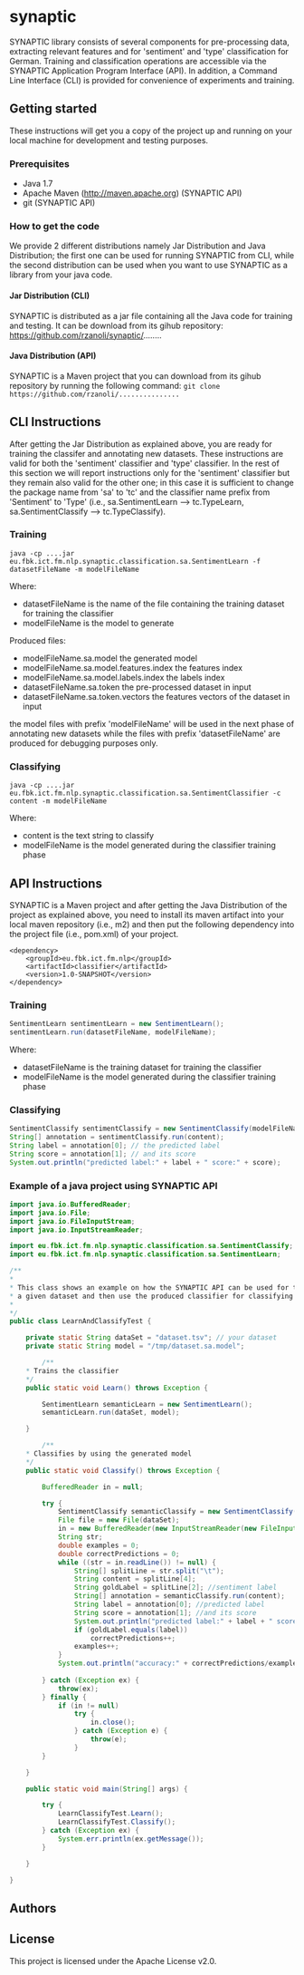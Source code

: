 # synaptic

SYNAPTIC library consists of several components for pre-processing data, extracting relevant features and for 'sentiment' and 'type' classification for German. Training and classification operations are accessible via the SYNAPTIC Application Program Interface (API). In addition, a Command Line Interface (CLI) is provided for convenience of experiments and training.

## Getting started

These instructions will get you a copy of the project up and running on your local machine for development and testing purposes.

### Prerequisites

- Java 1.7
- Apache Maven (http://maven.apache.org) (SYNAPTIC API)
- git (SYNAPTIC API)

### How to get the code

We provide 2 different distributions namely Jar Distribution and Java Distribution; the first one can be used for running SYNAPTIC from CLI, while the second distribution can be used when you want to use SYNAPTIC as a library from your java code.

#### Jar Distribution (CLI)

SYNAPTIC is distributed as a jar file containing all the Java code for training and testing. It can be download from its gihub repository: https://github.com/rzanoli/synaptic/........ 

#### Java Distribution (API)

SYNAPTIC is a Maven project that you can download from its gihub repository by running the following command:
```git clone https://github.com/rzanoli/...............```


## CLI Instructions

After getting the Jar Distribution as explained above, you are ready for training the classifer and annotating new datasets. These instructions are valid for both the 'sentiment' classifier and 'type' classifier. In the rest of this section we will report instructions only for the 'sentiment' classifier but they remain also valid for the other one; in this case it is sufficient to change the package name from 'sa' to 'tc' and the classifier name prefix from 'Sentiment' to 'Type' (i.e.,
sa.SentimentLearn --> tc.TypeLearn, sa.SentimentClassify --> tc.TypeClassify).

### Training

```java -cp ....jar eu.fbk.ict.fm.nlp.synaptic.classification.sa.SentimentLearn -f datasetFileName -m modelFileName```

Where:
- datasetFileName is the name of the file containing the training dataset for training the classifier 
- modelFileName is the model to generate

Produced files:
 	
- modelFileName.sa.model		the generated model
- modelFileName.sa.model.features.index	the features index
- modelFileName.sa.model.labels.index	the labels index
- datasetFileName.sa.token		the pre-processed dataset in input
- datasetFileName.sa.token.vectors	the features vectors of the dataset in input

the model files with prefix 'modelFileName' will be used in the next phase of annotating new datasets while the files with prefix 'datasetFileName' are produced for debugging purposes only.


### Classifying

```java -cp ....jar eu.fbk.ict.fm.nlp.synaptic.classification.sa.SentimentClassifier -c content -m modelFileName```

Where: 
- content is the text string to classify 
- modelFileName is the model generated during the classifier training phase


## API Instructions

SYNAPTIC is a Maven project and after getting the Java Distribution of the project as explained above, you need to install its maven artifact into your local maven repository (i.e., m2) and then put the following dependency into the project file (i.e., pom.xml) of your project.

```
<dependency>
	<groupId>eu.fbk.ict.fm.nlp</groupId>
	<artifactId>classifier</artifactId>
	<version>1.0-SNAPSHOT</version>
</dependency>
```

### Training

```java
SentimentLearn sentimentLearn = new SentimentLearn();
sentimentLearn.run(datasetFileName, modelFileName);
```

Where: 
- datasetFileName is the training dataset for training the classifier 
- modelFileName is the model generated during the classifier training phase

### Classifying

```java
SentimentClassify sentimentClassify = new SentimentClassify(modelFileName);
String[] annotation = sentimentClassify.run(content); 
String label = annotation[0]; // the predicted label
String score = annotation[1]; // and its score
System.out.println("predicted label:" + label + " score:" + score);
```

### Example of a java project using SYNAPTIC API

```java
import java.io.BufferedReader;
import java.io.File;
import java.io.FileInputStream;
import java.io.InputStreamReader;

import eu.fbk.ict.fm.nlp.synaptic.classification.sa.SentimentClassify;
import eu.fbk.ict.fm.nlp.synaptic.classification.sa.SentimentLearn;

/**
*
* This class shows an example on how the SYNAPTIC API can be used for training the semantic classifier on
* a given dataset and then use the produced classifier for classifying the same dataset.
*
*/
public class LearnAndClassifyTest {

	private static String dataSet = "dataset.tsv"; // your dataset 
	private static String model = "/tmp/dataset.sa.model";

        /**
	* Trains the classifier
	*/
	public static void Learn() throws Exception {

		SentimentLearn semanticLearn = new SentimentLearn();
		semanticLearn.run(dataSet, model);

	}

        /**
	* Classifies by using the generated model
	*/
	public static void Classify() throws Exception {

		BufferedReader in = null;

		try {
			SentimentClassify semanticClassify = new SentimentClassify(model);
			File file = new File(dataSet);
			in = new BufferedReader(new InputStreamReader(new FileInputStream(file), "UTF8"));
			String str;
			double examples = 0;
			double correctPredictions = 0;
			while ((str = in.readLine()) != null) {
				String[] splitLine = str.split("\t");
				String content = splitLine[4]; 
				String goldLabel = splitLine[2]; //sentiment label
				String[] annotation = semanticClassify.run(content);
				String label = annotation[0]; //predicted label
				String score = annotation[1]; //and its score
				System.out.println("predicted label:" + label + " score:" + score);
				if (goldLabel.equals(label))
					correctPredictions++;
				examples++;
			}
			System.out.println("accuracy:" + correctPredictions/examples);
			
		} catch (Exception ex) {
			throw(ex);
		} finally {
			if (in != null)
				try {
					in.close();
				} catch (Exception e) {
					throw(e);
				}
		}

	}

	public static void main(String[] args) {

		try {
			LearnClassifyTest.Learn();
			LearnClassifyTest.Classify();
		} catch (Exception ex) {
			System.err.println(ex.getMessage());
		}

	}

}
```

## Authors

## License

This project is licensed under the Apache License v2.0.
